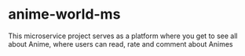 # anime-world-ms
This microservice project serves as a platform where you get to see all about Anime, where users can read, rate and comment about Animes
